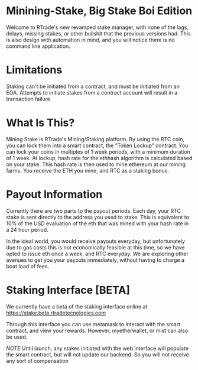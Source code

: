 # Minining-Stake, Big Stake Boi Edition

Welcome to RTrade's new revamped stake manager, with none of the lags, delays, missing stakes, or other bullshit that the previous versions had. This is also design with automation in mind, and you will notice there is no command line application. 

# Limitations

Staking can't be initiated from a contract, and must be initiated from an EOA. Attempts to initiate stakes from a contract account will result in a transaction failure

# What Is This?

Mining Stake is RTrade's Mining/Staking platform. By using the RTC coin, you can lock them into a smart contract, the "Token Lockup" contract. You can lock your coins in multiples of 1 week periods, with a minimum duration of 1 week. At lockup, hash rate for the ethhash algorithm is calculated based on your stake. This hash rate is then used to mine ethereum at our mining farms. You receive the ETH you mine, and RTC as a staking bonus. 

# Payout Information

Currently there are two parts to the payout periods. Each day, your RTC stake is sent directly to the address you used to stake. This is equivalent to 10% of the USD evaluation of the eth that was mined with your hash rate in a 24 hour period.

In the ideal world, you would receive payouts everyday, but unfortunately due to gas costs this is not economically feasible at this time, so we have opted to issue eth once a week, and RTC everyday. We are exploring other avenues to get you your payouts immediately, without having to charge a boat load of fees.

# Staking Interface [BETA]

We currently have a beta of the staking interface online at https://stake.beta.rtradetecnologies.com 

Through this interface you can use metamask to interact with the smart contract, and view your rewards. However, myetherwallet, or mist can also be used.

*NOTE* Until launch, any stakes initiated with the web interface will populate the smart contract, but will not update our backend. So you will not receive any sort of compensation
